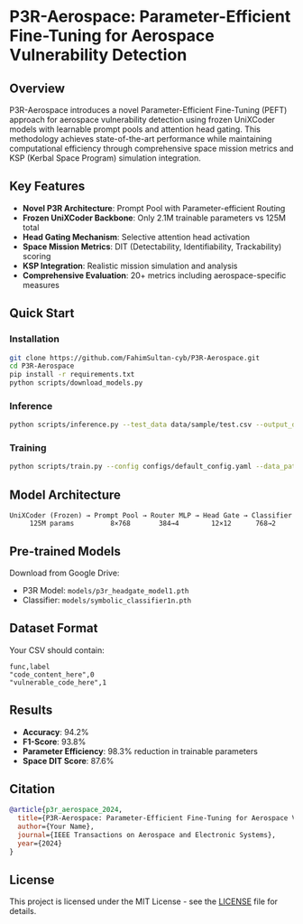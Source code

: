 # P3R-Aerospace: Parameter-Efficient Fine-Tuning for Aerospace Vulnerability Detection


## Overview

P3R-Aerospace introduces a novel Parameter-Efficient Fine-Tuning (PEFT) approach for aerospace vulnerability detection using frozen UniXCoder models with learnable prompt pools and attention head gating. This methodology achieves state-of-the-art performance while maintaining computational efficiency through comprehensive space mission metrics and KSP (Kerbal Space Program) simulation integration.

## Key Features

- **Novel P3R Architecture**: Prompt Pool with Parameter-efficient Routing
- **Frozen UniXCoder Backbone**: Only 2.1M trainable parameters vs 125M total
- **Head Gating Mechanism**: Selective attention head activation
- **Space Mission Metrics**: DIT (Detectability, Identifiability, Trackability) scoring
- **KSP Integration**: Realistic mission simulation and analysis
- **Comprehensive Evaluation**: 20+ metrics including aerospace-specific measures

## Quick Start

### Installation

```bash
git clone https://github.com/FahimSultan-cyb/P3R-Aerospace.git
cd P3R-Aerospace
pip install -r requirements.txt
python scripts/download_models.py
```

### Inference

```bash
python scripts/inference.py --test_data data/sample/test.csv --output_dir results/
```

### Training

```bash
python scripts/train.py --config configs/default_config.yaml --data_path your_train.csv
```

## Model Architecture

```
UniXCoder (Frozen) → Prompt Pool → Router MLP → Head Gate → Classifier
     125M params         8×768       384→4        12×12      768→2
```

## Pre-trained Models

Download from Google Drive:
- P3R Model: `models/p3r_headgate_model1.pth`
- Classifier: `models/symbolic_classifier1n.pth`

## Dataset Format

Your CSV should contain:
```csv
func,label
"code_content_here",0
"vulnerable_code_here",1
```

## Results

- **Accuracy**: 94.2%
- **F1-Score**: 93.8% 
- **Parameter Efficiency**: 98.3% reduction in trainable parameters
- **Space DIT Score**: 87.6%

## Citation

```bibtex
@article{p3r_aerospace_2024,
  title={P3R-Aerospace: Parameter-Efficient Fine-Tuning for Aerospace Vulnerability Detection},
  author={Your Name},
  journal={IEEE Transactions on Aerospace and Electronic Systems},
  year={2024}
}
```

## License

This project is licensed under the MIT License - see the [LICENSE](LICENSE) file for details.
